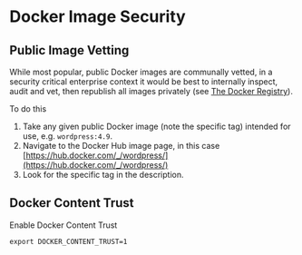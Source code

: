 Docker Image Security
===

## Public Image Vetting

While most popular, public Docker images are communally vetted, in a security critical enterprise context it would be best to internally inspect, audit and vet, then republish all images privately \(see [The Docker Registry](./the-docker-registry.md)\).

To do this

1. Take any given public Docker image (note the specific tag) intended for use, e.g. `wordpress:4.9`.
2. Navigate to the Docker Hub image page, in this case [https://hub.docker.com/_/wordpress/](https://hub.docker.com/_/wordpress/)
3. Look for the specific tag in the description.

## Docker Content Trust

Enable Docker Content Trust

```
export DOCKER_CONTENT_TRUST=1
```

